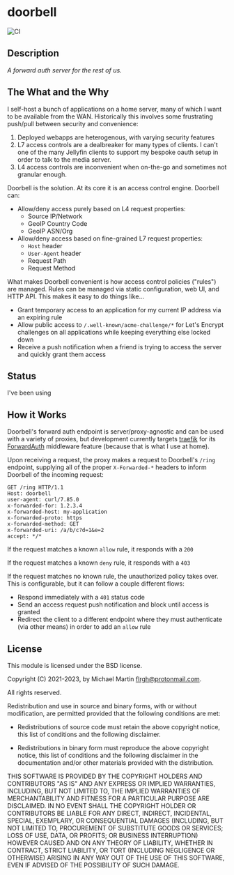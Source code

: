# doorbell

![CI](https://github.com/flrgh/doorbell/actions/workflows/test.yml/badge.svg)

## Description

_A forward auth server for the rest of us._

## The What and the Why

I self-host a bunch of applications on a home server, many of which I want to be available from the WAN. Historically this involves some frustrating push/pull between security and convenience:

1. Deployed webapps are heterogenous, with varying security features
2. L7 access controls are a dealbreaker for many types of clients. I can't one of the many Jellyfin clients to support my bespoke oauth setup in order to talk to the media server.
3. L4 access controls are inconvenient when on-the-go and sometimes not granular enough.

Doorbell is the solution. At its core it is an access control engine. Doorbell can:

* Allow/deny access purely based on L4 request properties:
  * Source IP/Network
  * GeoIP Country Code
  * GeoIP ASN/Org
* Allow/deny access based on fine-grained L7 request properties:
  * `Host` header
  * `User-Agent` header
  * Request Path
  * Request Method

What makes Doorbell convenient is how access control policies ("rules") are managed. Rules can be managed via static configuration, web UI, and HTTP API. This makes it easy to do things like...

* Grant temporary access to an application for my current IP address via an expiring rule
* Allow public access to `/.well-known/acme-challenge/*` for Let's Encrypt challenges on all applications while keeping everything else locked down
* Receive a push notification when a friend is trying to access the server and quickly grant them access

## Status

I've been using

## How it Works

Doorbell's forward auth endpoint is server/proxy-agnostic and can be used with a variety of proxies, but development currently targets [traefik](https://github.com/traefik/traefik) for its [ForwardAuth](https://doc.traefik.io/traefik/middlewares/http/forwardauth/) middleware feature (because that is what I use at home).

Upon receiving a request, the proxy makes a request to Doorbell's `/ring` endpoint, supplying all of the proper `X-Forwarded-*` headers to inform Doorbell of the incoming request:

```
GET /ring HTTP/1.1
Host: doorbell
user-agent: curl/7.85.0
x-forwarded-for: 1.2.3.4
x-forwarded-host: my-application
x-forwarded-proto: https
x-forwarded-method: GET
x-forwarded-uri: /a/b/c?d=1&e=2
accept: */*
```

If the request matches a known `allow` rule, it responds with a `200`

If the request matches a known `deny` rule, it responds with a `403`

If the request matches no known rule, the unauthorized policy takes over. This is configurable, but it can follow a couple different flows:

* Respond immediately with a `401` status code
* Send an access request push notification and block until access is granted
* Redirect the client to a different endpoint where they must authenticate (via other means) in order to add an `allow` rule

## License

This module is licensed under the BSD license.

Copyright (C) 2021-2023, by Michael Martin <flrgh@protonmail.com>.

All rights reserved.

Redistribution and use in source and binary forms, with or without modification, are permitted provided that the following conditions are met:

* Redistributions of source code must retain the above copyright notice, this list of conditions and the following disclaimer.

* Redistributions in binary form must reproduce the above copyright notice, this list of conditions and the following disclaimer in the documentation and/or other materials provided with the distribution.

THIS SOFTWARE IS PROVIDED BY THE COPYRIGHT HOLDERS AND CONTRIBUTORS "AS IS" AND ANY EXPRESS OR IMPLIED WARRANTIES, INCLUDING, BUT NOT LIMITED TO, THE IMPLIED WARRANTIES OF MERCHANTABILITY AND FITNESS FOR A PARTICULAR PURPOSE ARE DISCLAIMED. IN NO EVENT SHALL THE COPYRIGHT HOLDER OR CONTRIBUTORS BE LIABLE FOR ANY DIRECT, INDIRECT, INCIDENTAL, SPECIAL, EXEMPLARY, OR CONSEQUENTIAL DAMAGES (INCLUDING, BUT NOT LIMITED TO, PROCUREMENT OF SUBSTITUTE GOODS OR SERVICES; LOSS OF USE, DATA, OR PROFITS; OR BUSINESS INTERRUPTION) HOWEVER CAUSED AND ON ANY THEORY OF LIABILITY, WHETHER IN CONTRACT, STRICT LIABILITY, OR TORT (INCLUDING NEGLIGENCE OR OTHERWISE) ARISING IN ANY WAY OUT OF THE USE OF THIS SOFTWARE, EVEN IF ADVISED OF THE POSSIBILITY OF SUCH DAMAGE.
